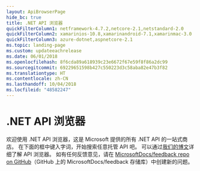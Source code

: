 ```yaml
---
layout: ApiBrowserPage
hide_bc: true
title: .NET API 浏览器
quickFilterColumn1: netframework-4.7.2,netcore-2.1,netstandard-2.0
quickFilterColumn2: xamarinios-10.8,xamarinandroid-7.1,xamarinmac-3.0
quickFilterColumn3: azure-dotnet,aspnetcore-2.1
ms.topic: landing-page
ms.custom: updateeachrelease
ms.date: 06/01/2018
ms.openlocfilehash: 8f6cda89a618939c23e6672f67e59f8f86a2dc99
ms.sourcegitcommit: 69229651598b427c550223d3c58aba82e47b3f82
ms.translationtype: HT
ms.contentlocale: zh-CN
ms.lasthandoff: 10/04/2018
ms.locfileid: "48582247"
---
```

# <a name="net-api-browser"></a>.NET API 浏览器

欢迎使用 .NET API 浏览器，这是 Microsoft 提供的所有 .NET API 的一站式商店。 在下面的框中键入字词，开始搜索任意托管 API 吧。 可以通过[我们的博文](https://aka.ms/apibrowser)详细了解 API 浏览器。 如有任何反馈意见，请在 [MicrosoftDocs/feedback repo on GitHub](https://github.com/MicrosoftDocs/feedback/issues)（GitHub 上的 MicrosoftDocs/feedback 存储库）中创建新的问题。
